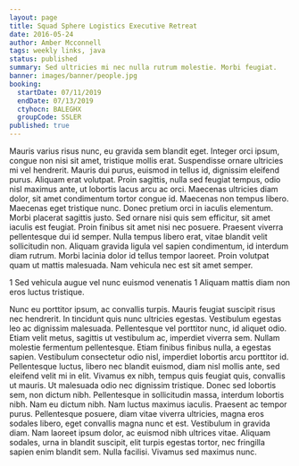 ```yaml
---
layout: page
title: Squad Sphere Logistics Executive Retreat
date: 2016-05-24
author: Amber Mcconnell
tags: weekly links, java
status: published
summary: Sed ultricies mi nec nulla rutrum molestie. Morbi feugiat.
banner: images/banner/people.jpg
booking:
  startDate: 07/11/2019
  endDate: 07/13/2019
  ctyhocn: BALEGHX
  groupCode: SSLER
published: true
---
```

Mauris varius risus nunc, eu gravida sem blandit eget. Integer orci ipsum, congue non nisi sit amet, tristique mollis erat. Suspendisse ornare ultricies mi vel hendrerit. Mauris dui purus, euismod in tellus id, dignissim eleifend purus. Aliquam erat volutpat. Proin sagittis, nulla sed feugiat tempus, odio nisl maximus ante, ut lobortis lacus arcu ac orci. Maecenas ultricies diam dolor, sit amet condimentum tortor congue id. Maecenas non tempus libero.
Maecenas eget tristique nunc. Donec pretium orci in iaculis elementum. Morbi placerat sagittis justo. Sed ornare nisi quis sem efficitur, sit amet iaculis est feugiat. Proin finibus sit amet nisi nec posuere. Praesent viverra pellentesque dui id semper. Nulla tempus libero erat, vitae blandit velit sollicitudin non. Aliquam gravida ligula vel sapien condimentum, id interdum diam rutrum. Morbi lacinia dolor id tellus tempor laoreet. Proin volutpat quam ut mattis malesuada. Nam vehicula nec est sit amet semper.

1 Sed vehicula augue vel nunc euismod venenatis
1 Aliquam mattis diam non eros luctus tristique.

Nunc eu porttitor ipsum, ac convallis turpis. Mauris feugiat suscipit risus nec hendrerit. In tincidunt quis nunc ultricies egestas. Vestibulum egestas leo ac dignissim malesuada. Pellentesque vel porttitor nunc, id aliquet odio. Etiam velit metus, sagittis ut vestibulum ac, imperdiet viverra sem. Nullam molestie fermentum pellentesque. Etiam finibus finibus nulla, a egestas sapien. Vestibulum consectetur odio nisl, imperdiet lobortis arcu porttitor id.
Pellentesque luctus, libero nec blandit euismod, diam nisl mollis ante, sed eleifend velit mi in elit. Vivamus ex nibh, tempus quis feugiat quis, convallis ut mauris. Ut malesuada odio nec dignissim tristique. Donec sed lobortis sem, non dictum nibh. Pellentesque in sollicitudin massa, interdum lobortis nibh. Nam eu dictum nibh. Nam luctus maximus iaculis. Praesent ac tempor purus. Pellentesque posuere, diam vitae viverra ultricies, magna eros sodales libero, eget convallis magna nunc et est. Vestibulum in gravida diam. Nam laoreet ipsum dolor, ac euismod nibh ultrices vitae. Aliquam sodales, urna in blandit suscipit, elit turpis egestas tortor, nec fringilla sapien enim blandit sem. Nulla facilisi. Vivamus sed maximus nunc.
